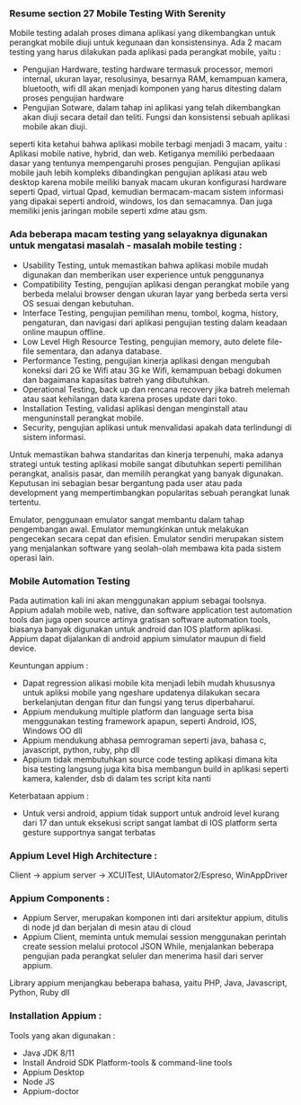 ### Resume section 27 Mobile Testing With Serenity 
Mobile testing adalah proses dimana aplikasi yang dikembangkan untuk perangkat mobile diuji untuk kegunaan dan konsistensinya. Ada 2 macam testing yang harus dilakukan pada aplikasi pada perangkat mobile, yaitu :
- Pengujian Hardware, testing hardware termasuk processor, memori internal, ukuran layar, resolusinya, besarnya RAM, kemampuan kamera, bluetooth, wifi dll akan menjadi komponen yang harus ditesting dalam proses pengujian hardware 
- Pengujian Sotware, dalam tahap ini aplikasi yang telah dikembangkan akan diuji secara detail dan teliti. Fungsi dan konsistensi sebuah aplikasi mobile akan diuji. 

seperti kita ketahui bahwa aplikasi mobile terbagi menjadi 3 macam, yaitu : Aplikasi mobile native, hybrid, dan web. Ketiganya memiliki perbedaaan dasar yang tentunya mempengaruhi proses pengujian. Pengujian aplikasi mobile jauh lebih kompleks dibandingkan pengujian aplikasi atau web desktop karena mobile meiliki banyak macam ukuran konfigurasi hardware seperti Qpad, virtual Qpad, kemudian bermacam-macam sistem informasi yang dipakai seperti android, windows, Ios dan semacamnya. 
Dan juga memiliki jenis jaringan mobile seperti xdme atau gsm.

### Ada beberapa macam testing yang selayaknya digunakan untuk mengatasi masalah - masalah mobile testing :
- Usability Testing, untuk memastikan bahwa aplikasi mobile mudah digunakan dan memberikan user experience untuk penggunanya 
- Compatibility Testing, pengujian aplikasi dengan perangkat mobile yang berbeda melalui browser dengan ukuran layar yang berbeda serta versi OS sesuai dengan kebutuhan.
- Interface Testing, pengujian pemilihan menu, tombol, kogma, history, pengaturan, dan navigasi dari aplikasi pengujian testing dalam keadaan online maupun offline.
- Low Level High Resource Testing, pengujian memory, auto delete file-file sementara, dan adanya database.
- Performance Testing, pengujian kinerja aplikasi dengan mengubah koneksi dari 2G ke Wifi atau 3G ke Wifi, kemampuan bebagi dokumen dan bagaimana kapasitas batreh yang dibutuhkan.
- Operational Testing, back up dan rencana recovery jika batreh melemah atau saat kehilangan data karena proses update dari toko.
- Installation Testing, validasi aplikasi dengan menginstall atau menguninstall perangkat mobile.
- Security, pengujian aplikasi untuk menvalidasi apakah data terlindungi di sistem informasi.

Untuk memastikan bahwa standaritas dan kinerja terpenuhi, maka adanya strategi untuk testing aplikasi mobile sangat dibutuhkan seperti pemilihan perangkat, analisis pasar, dan memilih perangkat yang banyak digunakan. Keputusan ini sebagian besar bergantung pada user atau pada development yang mempertimbangkan popularitas sebuah perangkat lunak tertentu.

Emulator, penggunaan emulator sangat membantu dalam tahap pengembangan awal. Emulator memungkinkan untuk melakukan pengecekan secara cepat dan efisien. Emulator sendiri merupakan sistem yang menjalankan software yang seolah-olah membawa kita pada sistem operasi lain.

### Mobile Automation Testing
Pada autimation kali ini akan menggunakan appium sebagai toolsnya.
Appium adalah mobile web, native, dan software application test automation tools dan juga open source artinya gratisan software automation tools, biasanya banyak digunakan untuk android dan IOS platform aplikasi. 
Appium dapat dijalankan di android appium simulator maupun di field device.

Keuntungan appium :
- Dapat regression alikasi mobile kita menjadi lebih mudah khususnya untuk apliksi mobile yang ngeshare updatenya dilakukan secara berkelanjutan dengan fitur dan fungsi yang terus diperbaharui.
- Appium mendukung multiple platform dan language serta bisa menggunakan testing framework apapun, seperti Android, IOS, Windows OO dll
- Appium mendukung abhasa pemrograman seperti java, bahasa c, javascript, python, ruby, php dll
- Appium tidak membutuhkan source code testing aplikasi dimana kita bisa testing langsung juga kita bisa membangun build in aplikasi seperti kamera, kalender, dsb di dalam tes script kita nanti

Keterbataan appium :
- Untuk versi android, appium tidak support untuk android level kurang dari 17 dan untuk eksekusi script sangat lambat di IOS platform serta gesture supportnya sangat terbatas 

### Appium Level High Architecture :
Client -> appium server -> XCUITest, UIAutomator2/Espreso, WinAppDriver

### Appium Components :
- Appium Server, merupakan komponen inti dari arsitektur appium, ditulis di node jd dan berjalan di mesin atau di cloud
- Appium Client, meminta untuk memulai session menggunakan perintah create session melalui protocol JSON While, menjalankan beberapa pengujian pada perangkat seluler dan menerima hasil dari server appium.

Library appium menjangkau beberapa bahasa, yaitu PHP, Java, Javascript, Python, Ruby dll

### Installation Appium :
Tools yang akan digunakan :
- Java JDK 8/11
- Install Android SDK Platform-tools & command-line tools
- Appium Desktop
- Node JS
- Appium-doctor

